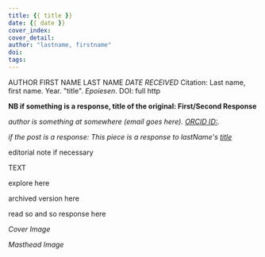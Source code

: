 ```yaml
---
title: {{ title }}
date: {{ date }}
cover_index:
cover_detail:
author: "lastname, firstname"
doi:
tags:
---
```


AUTHOR FIRST NAME LAST NAME
_DATE RECEIVED_
Citation: Last name, first name. Year. "title". _Epoiesen_. DOI: full http

**NB if something is a response, title of the original: First/Second Response**

_author is something at somewhere (email goes here). [ORCID ID:](http://orcid.org/)._

_if the post is a response: This piece is a response to lastName's [title](/year/month/day/post/)_

editorial note if necessary

TEXT

explore here

archived version here

read so and so response here

_Cover Image_

_Masthead Image_
